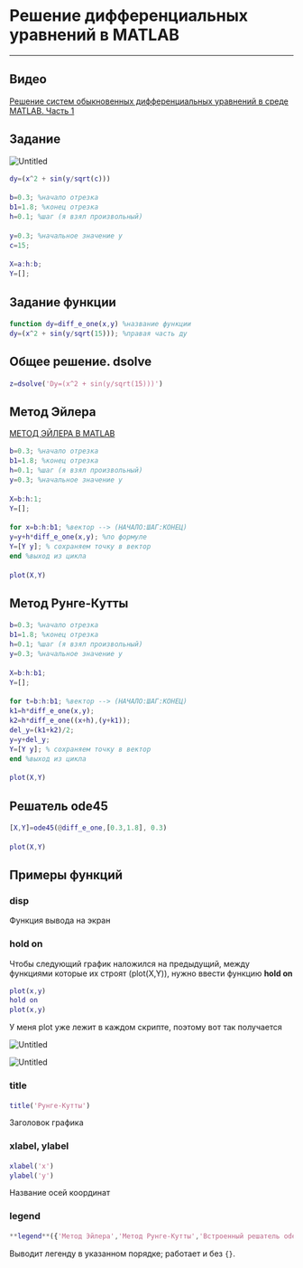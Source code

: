 # Решение дифференциальных уравнений в MATLAB

---

## Видео

[Решение систем обыкновенных дифференциальных уравнений в среде MATLAB. Часть 1](https://hub.exponenta.ru/post/chislennoe-reshenie-differentsialnykh-uravneniy-v-srede-matlab-s-pomoshchyu-vstroennykh-instrumentov722)

## Задание

![Untitled](Решение%20дифференциальных%20уравнений%20в%20MATLAB/Untitled.png)

```matlab
dy=(x^2 + sin(y/sqrt(c)))

b=0.3; %начало отрезка
b1=1.8; %конец отрезка
h=0.1; %шаг (я взял произвольный)

y=0.3; %начальное значение y
c=15;

X=a:h:b;
Y=[];
```

## Задание функции

```matlab
function dy=diff_e_one(x,y) %название функции
dy=(x^2 + sin(y/sqrt(15))); %правая часть ду
```

## Общее решение. dsolve

```matlab
z=dsolve('Dy=(x^2 + sin(y/sqrt(15)))')
```

## Метод Эйлера

[МЕТОД ЭЙЛЕРА В MATLAB](Решение%20дифференциальных%20уравнений%20в%20MATLAB/МЕТОД%20ЭЙЛЕРА%20В%20MATLAB.md)

```matlab
b=0.3; %начало отрезка
b1=1.8; %конец отрезка
h=0.1; %шаг (я взял произвольный)
y=0.3; %начальное значение y

X=b:h:1;
Y=[];

for x=b:h:b1; %вектор --> (НАЧАЛО:ШАГ:КОНЕЦ)
y=y+h*diff_e_one(x,y); %по формуле
Y=[Y y]; % сохраняем точку в вектор
end %выход из цикла

plot(X,Y)
```

## Метод Рунге-Кутты

```matlab
b=0.3; %начало отрезка
b1=1.8; %конец отрезка
h=0.1; %шаг (я взял произвольный)
y=0.3; %начальное значение y

X=b:h:b1;
Y=[];

for t=b:h:b1; %вектор --> (НАЧАЛО:ШАГ:КОНЕЦ)
k1=h*diff_e_one(x,y);
k2=h*diff_e_one((x+h),(y+k1));
del_y=(k1+k2)/2;
y=y+del_y;
Y=[Y y]; % сохраняем точку в вектор
end %выход из цикла

plot(X,Y)
```

## Решатель ode45

```matlab
[X,Y]=ode45(@diff_e_one,[0.3,1.8], 0.3)

plot(X,Y)
```

## Примеры функций

### disp

Функция вывода на экран

### hold on

Чтобы следующий график наложился на предыдущий, между функциями которые их строят (plot(X,Y)), нужно ввести функцию **hold on**

```matlab
plot(x,y)
hold on
plot(x,y)
```

У меня plot уже лежит в каждом скрипте, поэтому вот так получается

![Untitled](Решение%20дифференциальных%20уравнений%20в%20MATLAB/Untitled.jpeg)

![Untitled](Решение%20дифференциальных%20уравнений%20в%20MATLAB/Untitled%201.jpeg)

### title

```matlab
title('Рунге-Кутты')
```

Заголовок графика

### xlabel, ylabel

```matlab
xlabel('x')
ylabel('y')
```

Название осей координат

### legend

```matlab
**legend**({'Метод Эйлера','Метод Рунге-Кутты','Встроенный решатель ode45'})
```

Выводит легенду в указанном порядке; работает и без `{}`.